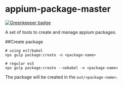 appium-package-master
===================

[![Greenkeeper badge](https://badges.greenkeeper.io/appium/appium-package-master.svg)](https://greenkeeper.io/)

A set of tools to create and manage appium packages.

##Create package

```
# using es7/babel
npx gulp package:create -n <package-name>

# regular es5
npx gulp package:create --nobabel -n <package-name>
```

The package will be created in the `out/<package-name>`.
